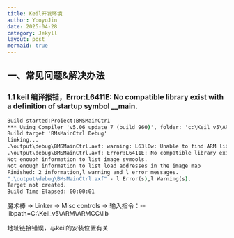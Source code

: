 ```yaml
---
title: Keil开发环境
author: YooyoJin
date: 2025-04-28
category: Jekyll
layout: post
mermaid: true
---
```



## 一、常见问题&解决办法

### 1.1 keil 编译报错，Error:L6411E: No compatible library exist with a definition of startup symbol __main.

``` cmd
Build started:Proiect:BMSMainCtr1
*** Using Compiler 'v5.06 update 7 (build 960)', folder: 'c:\Keil v5\ARM\ARMCC\Bin
Build target 'BMsMainCtrl Debug'
linking...
.\output\debug\BMSMainCtrl.axf: warning: L63l0w: Unable to find ARM libraries.
.\output\debug\BMSMainCtrl.axf: Error:L6411E: No compatible library exist with a definition of startup symbol __main.
Not enouoh information to list image svmools.
Not enough information to list load addresses in the image map
Finished: 2 information,l warning and l error messages.
".\output\debug\BMsMainCtrl.axf" - l Error(s),l Warning(s).
Target not created.
Build Time Elapsed: 00:00:01
```

魔术棒 -> Linker -> Misc controls -> 输入指令：--libpath=C:\Keil_v5\ARM\ARMCC\lib 

地址链接错误，与keil的安装位置有关